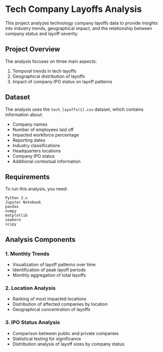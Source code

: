 # Tech Company Layoffs Analysis

This project analyzes technology company layoffs data to provide insights into industry trends, geographical impact, and the relationship between company status and layoff severity.

## Project Overview

The analysis focuses on three main aspects:
1. Temporal trends in tech layoffs
2. Geographical distribution of layoffs
3. Impact of company IPO status on layoff patterns

## Dataset

The analysis uses the `tech_layoffs(1).csv` dataset, which contains information about:
- Company names
- Number of employees laid off
- Impacted workforce percentage
- Reporting dates
- Industry classifications
- Headquarters locations
- Company IPO status
- Additional contextual information

## Requirements

To run this analysis, you need:

```
Python 3.x
Jupyter Notebook
pandas
numpy
matplotlib
seaborn
scipy
```

## Analysis Components

### 1. Monthly Trends
- Visualization of layoff patterns over time
- Identification of peak layoff periods
- Monthly aggregation of total layoffs

### 2. Location Analysis
- Ranking of most impacted locations
- Distribution of affected companies by location
- Geographical concentration of layoffs

### 3. IPO Status Analysis
- Comparison between public and private companies
- Statistical testing for significance
- Distribution analysis of layoff sizes by company status


